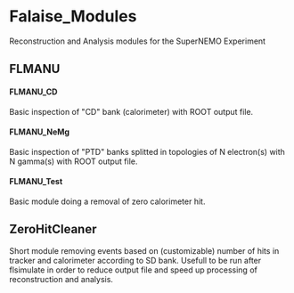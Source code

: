 # Falaise_Modules

Reconstruction and Analysis modules for the SuperNEMO Experiment


## FLMANU

#### FLMANU_CD

Basic inspection of "CD" bank (calorimeter) with ROOT output file.

#### FLMANU_NeMg

Basic inspection of "PTD" banks splitted in topologies of N electron(s) with N gamma(s) with ROOT output file.

#### FLMANU_Test

Basic module doing a removal of zero calorimeter hit.


## ZeroHitCleaner

Short module removing events based on (customizable) number of hits in tracker and calorimeter according to SD bank. Usefull to be run after flsimulate in order to reduce output file and speed up processing of reconstruction and analysis.
